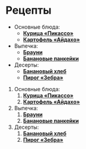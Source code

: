 # Рецепты

- Основные блюда:
    - **[Курица «Пикассо»](chicken.md)**
    - **[Картофель «Айдахо»](potato_aidaho.md)**
- Выпечка:
    - **[Брауни](brownie.md)**
    - **[Банановые панкейки](banan_pancake.md)**
- Десерты:
    - **[Банановый хлеб](banan_hleb.md)**
    - **[Пирог «Зебра»](zebra.md)**

1. Основные блюда:
    1. **[Курица «Пикассо»](chicken.md)**
    2. **[Картофель «Айдахо»](potato_aidaho.md)**
2. Выпечка:
    1. **[Брауни](brownie.md)**
    2. **[Банановые панкейки](banan_pancake.md)**
3. Десерты:
    1. **[Банановый хлеб](banan_hleb.md)**
    2. **[Пирог «Зебра»](zebra.md)**


